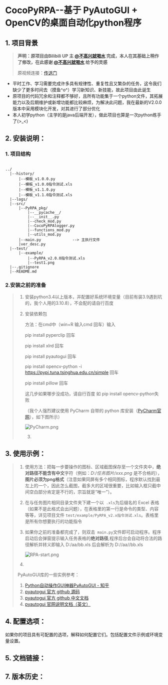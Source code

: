 # CocoPyRPA--基于 PyAutoGUI + OpenCV的桌面自动化python程序

## 1. 项目背景

> **声明：原项目由Bilibili UP 主 [@不高兴就喝水](https://space.bilibili.com/412704776 "个人空间")
完成，本人在其基础上稍作了修改，在此感谢 [@不高兴就喝水](https://space.bilibili.com/412704776 "个人空间") 给予的灵感**
>
> 原视频连接：[传送门](https://www.bilibili.com/video/BV1T34y1o73U/ "视频链接")

* 平时工作、学习需要完成许多具有规律性、重复性且又繁杂的任务，这令我们缺少了更多时间去（摸鱼^o^）学习新知识、新技能，故此项目由此诞生
* 原项目的代码冗余和注释都不够好，且所有功能集于一个python文件，其拓展能力以及后期维护或新增功能都比较麻烦，为解决此问题，我在最新的V2.0.0版本中采用模块化开发，对其进行了部分优化
* 本人初学python（主学的是java后端开发），做此项目也算是一次python练手了(>_<)

## 2. 安装说明：

### 1. 项目结构

```text

../
  |--history/
      |--模板_v1.0.0.py
      |--模板_v1.0.0指令测试.xls
      |--模板_v1.1.0.py
      |--模板_v1.1.0指令测试.xls
  |--logs/    
  |--src/   
      |--PyRPA_pkg/
          |--__pycache__/
          |--__init__.py
          |--check_mod.py
          |--CocoPyRPAlogger.py
          |--functions_mod.py
          |--utils_mod.py
      |--main.py              --> 主执行文件
      |ver_desc.py
  |--test/
      |--example/
          |--PyRPA_v2.0.0指令测试.xls
          |--test1.png
  |--.gitignore
  |--README.md

```

### 2.安装之前的准备

> 1. 安装python3.4以上版本，并配置好系统环境变量（目前有装3.9遇到坑的，我个人用的3.10.8），不会配的请自行百度
>
> 2. 安装依赖包
>
>    方法：在cmd中（win+R 输入cmd 回车）输入
>
>    pip install pyperclip 回车
>
>    pip install xlrd 回车
>
>    pip install pyautogui 回车
>
>    pip install opencv-python -i https://pypi.tuna.tsinghua.edu.cn/simple 回车
>
>    pip install pillow 回车
>
>    这几步如果哪步没成功，请自行百度 如 pip install opencv-python失败
>
>    （我个人强烈建议使用 PyCharm 自带的 python 库安装（[PyCharm官网](https://www.jetbrains.com/pycharm/download/?section=windows)），如下图所示）
>
>    ![PyCharm.png](https://s2.loli.net/2023/10/27/GafiOCLH4X2rtR7.png)
>
>    3.

## 3. 使用示例：

> 1. 使用方法：把每一步要操作的图标、区域截图保存至一个文件夹中，**绝对路径不能含有中文**字符（例如：*D:/任务图片/xxx.png* 是不合格的），**图片必须为png格式**（注意如果同屏有多个相同图标，程序默认找到最左上的一个，因此怎么截图，截多大的区域很重要，比如输入框只截中间空白部分肯定是不行的，宗旨就是“唯一”）。
>
> 2. 在与任务图片相同目录文件夹下建一个以` .xls`为后缀名的 Excel 表格（如果不是此格式会出问题），在表格里的第一行是命令的类型、内容等等，详见项目文件 `test/example/PyRPA_v2.x指令测试.xls`。表格里是所有你想要执行的功能指令
>
> 3. 如果你之前的准备都完成了，则双击` main.py`文件即可启动程序。程序启动后会弹窗提示输入任务表格的**绝对路径**,程序后台会自动将合法的路径解析并转义即输入 D:/aa/bb.xls 后会解析为 D://aa//bb.xls
>
>    ![RPA-start.png](https://s2.loli.net/2023/10/27/yNwO86nBaXYzdCQ.png)
>
>    
>
> 4. 
>
> 
>
> PyAutoGUI库的一些实例参考：
>
> 1. [Python自动操作GUI神器PyAutoGUI - 知乎](https://zhuanlan.zhihu.com/p/302592540)
> 2. [pyautogui 官方 github 源码](https://github.com/asweigart/pyautogui)
> 3. [pyautogui 官方 github 中文文档](https://github.com/asweigart/pyautogui/blob/master/docs/simplified-chinese.ipynb)
> 4. [pyautogui 官网说明文档（英文）](https://pyautogui.readthedocs.io/en/latest/index.html)

## 4. 配置选项：

如果你的项目具有可配置的选项，解释如何配置它们。包括配置文件示例或环境变量设置。

## 5. 文档链接：



## 7. 版本历史：

